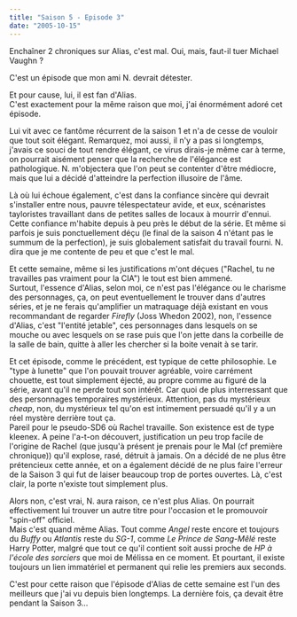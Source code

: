 ```yaml
---
title: "Saison 5 - Episode 3"
date: "2005-10-15"
---
```


Enchaîner 2 chroniques sur Alias, c'est mal. Oui, mais, faut-il tuer Michael Vaughn ?

C'est un épisode que mon ami N. devrait détester.

Et pour cause, lui, il est fan d'Alias.  
C'est exactement pour la même raison que moi, j'ai énormément adoré cet épisode.

Lui vit avec ce fantôme récurrent de la saison 1 et n'a de cesse de vouloir que tout soit élégant. Remarquez, moi aussi, il n'y a pas si longtemps, j'avais ce souci de tout rendre élégant, ce virus dirais-je même car à terme, on pourrait aisément penser que la recherche de l'élégance est pathologique. N. m'objectera que l'on peut se contenter d'être médiocre, mais que lui a décidé d'atteindre la perfection illusoire de l'âme.

Là où lui échoue également, c'est dans la confiance sincère qui devrait s'installer entre nous, pauvre télespectateur avide, et eux, scénaristes tayloristes travaillant dans de petites salles de locaux à mourrir d'ennui. Cette confiance m'habite depuis à peu près le début de la série. Et même si parfois je suis ponctuellement déçu (le final de la saison 4 n'étant pas le summum de la perfection), je suis globalement satisfait du travail fourni. N. dira que je me contente de peu et que c'est le mal.

Et cette semaine, même si les justifications m'ont déçues ("Rachel, tu ne travailles pas vraiment pour la CIA") le tout est bien ammené.  
Surtout, l'essence d'Alias, selon moi, ce n'est pas l'élégance ou le charisme des personnages, ça, on peut eventuellement le trouver dans d'autres séries, et je ne ferais qu'amplifier un matraquage déjà existant en vous recommandant de regarder _Firefly_ (Joss Whedon 2002), non, l'essence d'Alias, c'est "l'entité jetable", ces personnages dans lesquels on se mouche ou avec lesquels on se rase puis que l'on jette dans la corbeille de la salle de bain, quitte à aller les chercher si la boite venait à se tarir.

Et cet épisode, comme le précédent, est typique de cette philosophie. Le "type à lunette" que l'on pouvait trouver agréable, voire carrément chouette, est tout simplement éjecté, au propre comme au figuré de la série, avant qu'il ne perde tout son intérêt. Car quoi de plus interressant que des personnages temporaires mystérieux. Attention, pas du mystérieux _cheap_, non, du mystérieux tel qu'on est intimement persuadé qu'il y a un réel mystère derrière tout ça.  
Pareil pour le pseudo-SD6 où Rachel travaille. Son existence est de type kleenex. A peine l'a-t-on découvert, justification un peu trop facile de l'origine de Rachel (que jusqu'à présent je prenais pour le Mal (cf première chronique)) qu'il explose, rasé, détruit à jamais. On a décidé de ne plus être prétencieux cette année, et on a également décidé de ne plus faire l'erreur de la Saison 3 qui fut de laiser beaucoup trop de portes ouvertes. Là, c'est clair, la porte n'existe tout simplement plus.

Alors non, c'est vrai, N. aura raison, ce n'est plus Alias. On pourrait effectivement lui trouver un autre titre pour l'occasion et le promouvoir "spin-off" officiel.  
Mais c'est quand même Alias. Tout comme _Angel_ reste encore et toujours du _Buffy_ ou _Atlantis_ reste du _SG-1_, comme _Le Prince de Sang-Mêlé_ reste Harry Potter, malgré que tout ce qu'il contient soit aussi proche de _HP à l'école des sorciers_ que moi de Mélissa en ce moment. Et pourtant, il existe toujours un lien immatériel et permanent qui relie les premiers aux seconds.

C'est pour cette raison que l'épisode d'Alias de cette semaine est l'un des meilleurs que j'ai vu depuis bien longtemps. La dernière fois, ça devait être pendant la Saison 3...
